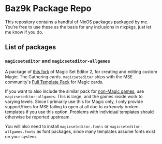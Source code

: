 # Baz9k Package Repo

This repository contains a handful of NixOS packages packaged by me. You're free to use these as the basis for any inclusions in nixpkgs, just let me know if you do.


## List of packages
### `magicseteditor` and `magicseteditor-allgames`
A package of [this fork](https://github.com/haganbmj/MagicSetEditor2/tree/6b0d311dc983a1c85790ee3027bf0050a91e5351) of Magic Set Editor 2, for creating and editing custom Magic: The Gathering cards. `magicseteditor` ships with the MSE community's [Full Template Pack](https://github.com/MagicSetEditorPacks/Full-Magic-Pack) for Magic cards.

If you want to also include the similar pack for [non-Magic games](https://github.com/MagicSetEditorPacks/Full-Non-Magic-Pack), use `magicseteditor-allgames`. This is large, and the games inside work to varying levels. Since I primarily use this for Magic only, I only provide support/fixes for MSE failing to open at all due to *extremely* broken templates if you use this option. Problems with individual templates should otherwise be reported upstream.

You will also need to install `magicseteditor.fonts` or `magicseteditor-allgames.fonts` as font packages, since many templates assume fonts exist on your system.
